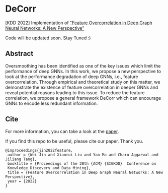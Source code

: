 # DeCorr
[KDD 2022] Implementation of ["Feature Overcorrelation in Deep Graph Neural Networks: A New Perspective"]()



Code will be updated soon. Stay Tuned :)



Abstract
----
Oversmoothing has been identified as one of the key issues which limit the performance of deep GNNs. In this work, we propose a new perspective to look at the performance degradation of deep GNNs, i.e., feature overcorrelation. Through empirical and theoretical study on this matter, we demonstrate the existence of feature overcorrelation in deeper GNNs and reveal potential reasons leading to this issue. To reduce the feature correlation, we propose a general framework DeCorr which can encourage GNNs to encode less redundant information. 






## Cite
For more information, you can take a look at the [paper]().

If you find this repo to be useful, please cite our paper. Thank you.
```
@inproceedings{jin2022feature,
 author = {Wei Jin and Xiaorui Liu and Yao Ma and Charu Aggarwal and  Jiliang Tang},
 booktitle = {Proceedings of the 28th {ACM} {SIGKDD}  Conference on
 Knowledge Discovery and Data Mining},
 title = {Feature Overcorrelation in Deep Graph Neural Networks: A New Perspective},
 year = {2022}
}
```
